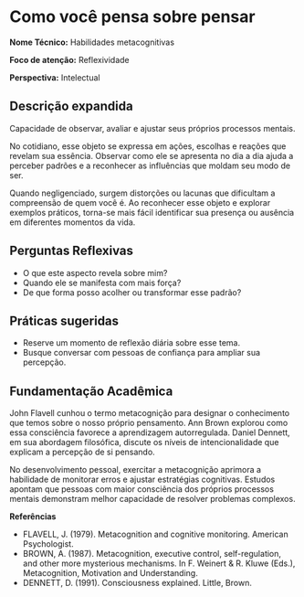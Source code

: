 # Como você pensa sobre pensar

**Nome Técnico:** Habilidades metacognitivas

**Foco de atenção:** Reflexividade

**Perspectiva:** Intelectual

## Descrição expandida
Capacidade de observar, avaliar e ajustar seus próprios processos mentais.

No cotidiano, esse objeto se expressa em ações, escolhas e reações que revelam sua essência. Observar como ele se apresenta no dia a dia ajuda a perceber padrões e a reconhecer as influências que moldam seu modo de ser.

Quando negligenciado, surgem distorções ou lacunas que dificultam a compreensão de quem você é. Ao reconhecer esse objeto e explorar exemplos práticos, torna-se mais fácil identificar sua presença ou ausência em diferentes momentos da vida.

## Perguntas Reflexivas
- O que este aspecto revela sobre mim?
- Quando ele se manifesta com mais força?
- De que forma posso acolher ou transformar esse padrão?

## Práticas sugeridas
- Reserve um momento de reflexão diária sobre esse tema.
- Busque conversar com pessoas de confiança para ampliar sua percepção.

## Fundamentação Acadêmica

John Flavell cunhou o termo metacognição para designar o conhecimento que temos sobre o nosso próprio pensamento. Ann Brown explorou como essa consciência favorece a aprendizagem autorregulada. Daniel Dennett, em sua abordagem filosófica, discute os níveis de intencionalidade que explicam a percepção de si pensando.

No desenvolvimento pessoal, exercitar a metacognição aprimora a habilidade de monitorar erros e ajustar estratégias cognitivas. Estudos apontam que pessoas com maior consciência dos próprios processos mentais demonstram melhor capacidade de resolver problemas complexos.

**Referências**
- FLAVELL, J. (1979). Metacognition and cognitive monitoring. American Psychologist.
- BROWN, A. (1987). Metacognition, executive control, self-regulation, and other more mysterious mechanisms. In F. Weinert & R. Kluwe (Eds.), Metacognition, Motivation and Understanding.
- DENNETT, D. (1991). Consciousness explained. Little, Brown.

